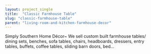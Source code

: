 ```yaml
---
layout: project_single
title:  "Classic Farmhouse Table"
slug: "classic-farmhouse-table"
parent: "living-room-and-kitchen-farmhouse-decor"
---
```

Simply Southern Home Décor~ We sell custom built farmhouse tables/ dining sets, benches, sofa tables, chairs, headboards, dressers, entry tables, buffets, coffee tables, sliding barn doors, bed...